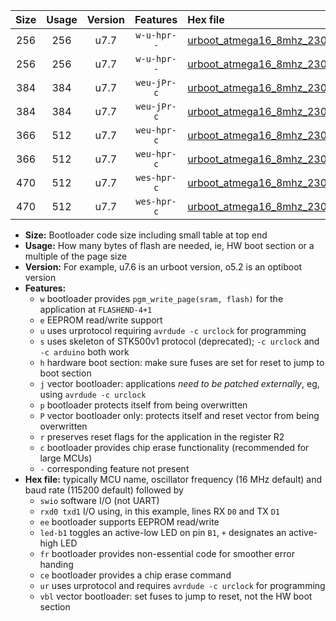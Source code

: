 |Size|Usage|Version|Features|Hex file|
|:-:|:-:|:-:|:-:|:--|
|256|256|u7.7|`w-u-hpr--`|[urboot_atmega16_8mhz_230400bps_swio_rxd0_txd1_led+b0_ur.hex](https://raw.githubusercontent.com/stefanrueger/urboot.hex/main/cores/mightycore/atmega16/fcpu_8mhz/230400_bps/urboot_atmega16_8mhz_230400bps_swio_rxd0_txd1_led+b0_ur.hex)|
|256|256|u7.7|`w-u-hpr--`|[urboot_atmega16_8mhz_230400bps_swio_rxd0_txd1_led+b7_ur.hex](https://raw.githubusercontent.com/stefanrueger/urboot.hex/main/cores/mightycore/atmega16/fcpu_8mhz/230400_bps/urboot_atmega16_8mhz_230400bps_swio_rxd0_txd1_led+b7_ur.hex)|
|384|384|u7.7|`weu-jPr-c`|[urboot_atmega16_8mhz_230400bps_swio_rxd0_txd1_ee_led+b0_fr_ce_ur_vbl.hex](https://raw.githubusercontent.com/stefanrueger/urboot.hex/main/cores/mightycore/atmega16/fcpu_8mhz/230400_bps/urboot_atmega16_8mhz_230400bps_swio_rxd0_txd1_ee_led+b0_fr_ce_ur_vbl.hex)|
|384|384|u7.7|`weu-jPr-c`|[urboot_atmega16_8mhz_230400bps_swio_rxd0_txd1_ee_led+b7_fr_ce_ur_vbl.hex](https://raw.githubusercontent.com/stefanrueger/urboot.hex/main/cores/mightycore/atmega16/fcpu_8mhz/230400_bps/urboot_atmega16_8mhz_230400bps_swio_rxd0_txd1_ee_led+b7_fr_ce_ur_vbl.hex)|
|366|512|u7.7|`weu-hpr-c`|[urboot_atmega16_8mhz_230400bps_swio_rxd0_txd1_ee_led+b0_fr_ce_ur.hex](https://raw.githubusercontent.com/stefanrueger/urboot.hex/main/cores/mightycore/atmega16/fcpu_8mhz/230400_bps/urboot_atmega16_8mhz_230400bps_swio_rxd0_txd1_ee_led+b0_fr_ce_ur.hex)|
|366|512|u7.7|`weu-hpr-c`|[urboot_atmega16_8mhz_230400bps_swio_rxd0_txd1_ee_led+b7_fr_ce_ur.hex](https://raw.githubusercontent.com/stefanrueger/urboot.hex/main/cores/mightycore/atmega16/fcpu_8mhz/230400_bps/urboot_atmega16_8mhz_230400bps_swio_rxd0_txd1_ee_led+b7_fr_ce_ur.hex)|
|470|512|u7.7|`wes-hpr-c`|[urboot_atmega16_8mhz_230400bps_swio_rxd0_txd1_ee_led+b0_fr_ce.hex](https://raw.githubusercontent.com/stefanrueger/urboot.hex/main/cores/mightycore/atmega16/fcpu_8mhz/230400_bps/urboot_atmega16_8mhz_230400bps_swio_rxd0_txd1_ee_led+b0_fr_ce.hex)|
|470|512|u7.7|`wes-hpr-c`|[urboot_atmega16_8mhz_230400bps_swio_rxd0_txd1_ee_led+b7_fr_ce.hex](https://raw.githubusercontent.com/stefanrueger/urboot.hex/main/cores/mightycore/atmega16/fcpu_8mhz/230400_bps/urboot_atmega16_8mhz_230400bps_swio_rxd0_txd1_ee_led+b7_fr_ce.hex)|

- **Size:** Bootloader code size including small table at top end
- **Usage:** How many bytes of flash are needed, ie, HW boot section or a multiple of the page size
- **Version:** For example, u7.6 is an urboot version, o5.2 is an optiboot version
- **Features:**
  + `w` bootloader provides `pgm_write_page(sram, flash)` for the application at `FLASHEND-4+1`
  + `e` EEPROM read/write support
  + `u` uses urprotocol requiring `avrdude -c urclock` for programming
  + `s` uses skeleton of STK500v1 protocol (deprecated); `-c urclock` and `-c arduino` both work
  + `h` hardware boot section: make sure fuses are set for reset to jump to boot section
  + `j` vector bootloader: applications *need to be patched externally*, eg, using `avrdude -c urclock`
  + `p` bootloader protects itself from being overwritten
  + `P` vector bootloader only: protects itself and reset vector from being overwritten
  + `r` preserves reset flags for the application in the register R2
  + `c` bootloader provides chip erase functionality (recommended for large MCUs)
  + `-` corresponding feature not present
- **Hex file:** typically MCU name, oscillator frequency (16 MHz default) and baud rate (115200 default) followed by
  + `swio` software I/O (not UART)
  + `rxd0 txd1` I/O using, in this example, lines RX `D0` and TX `D1`
  + `ee` bootloader supports EEPROM read/write
  + `led-b1` toggles an active-low LED on pin `B1`, `+` designates an active-high LED
  + `fr` bootloader provides non-essential code for smoother error handing
  + `ce` bootloader provides a chip erase command
  + `ur` uses urprotocol and requires `avrdude -c urclock` for programming
  + `vbl` vector bootloader: set fuses to jump to reset, not the HW boot section
